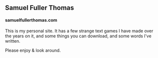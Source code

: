 ## Samuel Fuller Thomas
#### samuelfullerthomas.com

This is my personal site. It has a few strange text games I have made over the years on it, and some things you can download, and some words I've written.

Please enjoy & look around.